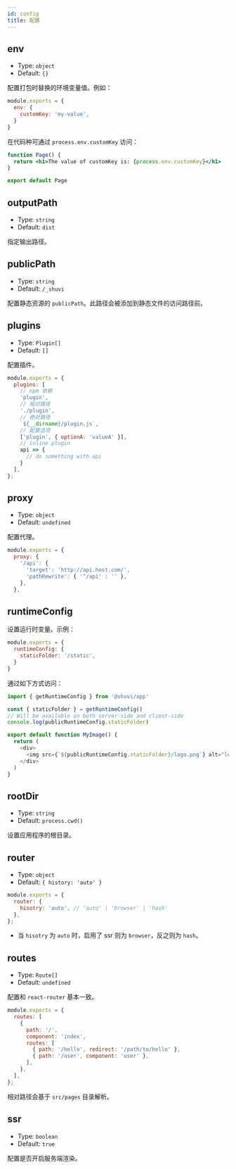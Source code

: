 ```yaml
---
id: config
title: 配置
---
```


## env

- Type: `object`
- Default: `{}`

配置打包时替换的环境变量值。例如：
```js
module.exports = {
  env: {
    customKey: 'my-value',
  }
}
```

在代码种可通过 `process.env.customKey` 访问：

```jsx
function Page() {
  return <h1>The value of customKey is: {process.env.customKey}</h1>
}

export default Page
```

## outputPath

- Type: `string`
- Default: `dist`

指定输出路径。

## publicPath

- Type: `string`
- Default: `/_shuvi`

配置静态资源的 `publicPath`。此路径会被添加到静态文件的访问路径前。

## plugins

- Type: `Plugin[]`
- Default: `[]`

配置插件。

```js
module.exports = {
  plugins: [
    // npm 依赖
    'plugin',
    // 相对路径
    './plugin',
    // 绝对路径
    `${__dirname}/plugin.js`,
    // 配置选项
    ['plugin', { optionA: 'valueA' }],
    // inline plugin
    api => {
      // do something with api
    }
  ],
};
```

## proxy

- Type: `object`
- Default: `undefined`

配置代理。

```js
module.exports = {
  proxy: {
    '/api': {
      'target': 'http://api.host.com/',
      'pathRewrite': { '^/api' : '' },
    },
  },
```

## runtimeConfig

设置运行时变量。示例：
```js
module.exports = {
  runtimeConfig: {
    staticFolder: '/static',
  }
}
```

通过如下方式访问：
```js
import { getRuntimeConfig } from '@shuvi/app'

const { staticFolder } = getRuntimeConfig()
// Will be available on both server-side and client-side
console.log(publicRuntimeConfig.staticFolder)

export default function MyImage() {
  return (
    <div>
      <img src={`${publicRuntimeConfig.staticFolder}/logo.png`} alt="logo" />
    </div>
  )
}
```

## rootDir

- Type: `string`
- Default: `process.cwd()`

设置应用程序的根目录。

## router

- Type: `object`
- Default: `{ history: 'auto' }`

```js
module.exports = {
  router: {
    hisotry: 'auto', // 'auto' | 'browser' | 'hash'
  },
};
```
* 当 `hisotry` 为 `auto` 时，启用了 ssr 则为 `browser`，反之则为 `hash`。


## routes

- Type: `Route[]`
- Default: `undefined`

配置和 `react-router` 基本一致。

```js
module.exports = {
  routes: [
    {
      path: '/',
      component: 'index',
      routes: [
        { path: '/hello', redirect: '/path/to/hello' },
        { path: '/user', component: 'user' },
      ],
    },
  ],
};
```

相对路径会基于 `src/pages` 目录解析。

## ssr

- Type: `boolean`
- Default: `true`

配置是否开启服务端渲染。
